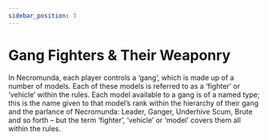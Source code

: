 ```yaml
---
sidebar_position: 3
---
```


# Gang Fighters & Their Weaponry
In Necromunda, each player controls a ‘gang’, which is made up of a number of models. Each of these models is referred to as a ‘fighter’ or ‘vehicle’ within the rules. Each model available to a gang is of a named type; this is the name given to that model’s rank within the hierarchy of their gang and the parlance of Necromunda: Leader, Ganger, Underhive Scum, Brute and so forth – but the term ‘fighter’, ‘vehicle’ or ‘model’ covers them all within the rules.
